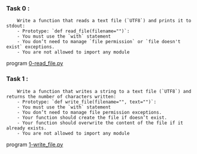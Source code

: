 ### Task 0 : 
        Write a function that reads a text file (`UTF8`) and prints it to stdout:
        - Prototype: `def read_file(filename="")`:
        - You must use the `with` statement
        - You don’t need to manage `file permission` or `file doesn't exist` exceptions.
        - You are not allowed to import any module
program [0-read_file.py]()

### Task 1 :
        Write a function that writes a string to a text file (`UTF8`) and returns the number of characters written:
        - Prototype: `def write_file(filename="", text="")`:
        - You must use the `with` statement
        - You don’t need to manage file permission exceptions.
        - Your function should create the file if doesn’t exist.
        - Your function should overwrite the content of the file if it already exists.
        - You are not allowed to import any module
program [1-write_file.py]()


